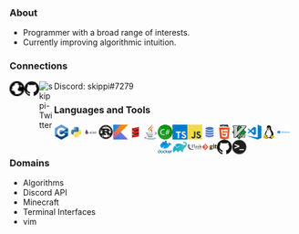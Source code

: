 ### About

- Programmer with a broad range of interests.
- Currently improving algorithmic intuition.

### Connections

[<img align="left" alt="skippi.github.io" width="26px" src="https://raw.githubusercontent.com/iconic/open-iconic/master/svg/globe.svg" />](https://skippi.github.io)
[<img align="left" alt="skippi-GitHub" width="26px" src="https://raw.githubusercontent.com/github/explore/78df643247d429f6cc873026c0622819ad797942/topics/github/github.png" />](https://github.com/skippi)
[<img align="left" alt="skippi-Twitter" width="26px" src="https://camo.githubusercontent.com/eacc870029bca30353239d9d629076ba4c18de75/68747470733a2f2f63646e2e6a7364656c6976722e6e65742f6e706d2f73696d706c652d69636f6e734076332f69636f6e732f747769747465722e737667" />](https://twitter.com/skippi_io)
Discord: skippi#7279

### Languages and Tools

[<img align="left" alt="C++"        width="26px" src="https://raw.githubusercontent.com/github/explore/80688e429a7d4ef2fca1e82350fe8e3517d3494d/topics/cpp/cpp.png"                               />](https://isocpp.org/)
[<img align="left" alt="Python"     width="26px" src="https://raw.githubusercontent.com/github/explore/80688e429a7d4ef2fca1e82350fe8e3517d3494d/topics/python/python.png"                         />](https://www.python.org/)
[<img align="left" alt="Elixir"     width="26px" src="https://raw.githubusercontent.com/github/explore/d106aa3f6fa091ab80ab5c8cf0d931baff3caaea/topics/elixir/elixir.png"                         />](https://elixir-lang.org/)
[<img align="left" alt="Rust"       width="26px" src="https://raw.githubusercontent.com/github/explore/80688e429a7d4ef2fca1e82350fe8e3517d3494d/topics/rust/rust.png"                             />](https://www.rust-lang.org/)
[<img align="left" alt="Kotlin"     width="26px" src="https://raw.githubusercontent.com/github/explore/80688e429a7d4ef2fca1e82350fe8e3517d3494d/topics/kotlin/kotlin.png"                         />](https://kotlinlang.org/)
[<img align="left" alt="Scala"      width="26px" src="https://raw.githubusercontent.com/github/explore/80688e429a7d4ef2fca1e82350fe8e3517d3494d/topics/scala/scala.png"                           />](https://www.scala-lang.org/)
[<img align="left" alt="Java"       width="26px" src="https://raw.githubusercontent.com/github/explore/80688e429a7d4ef2fca1e82350fe8e3517d3494d/topics/java/java.png"                             />](https://docs.oracle.com/javase/8/docs/technotes/guides/language/index.html)
[<img align="left" alt="C#"         width="26px" src="https://raw.githubusercontent.com/github/explore/80688e429a7d4ef2fca1e82350fe8e3517d3494d/topics/csharp/csharp.png"                         />](https://en.wikipedia.org/wiki/C_Sharp_(programming_language))
[<img align="left" alt="TypeScript" width="26px" src="https://raw.githubusercontent.com/github/explore/80688e429a7d4ef2fca1e82350fe8e3517d3494d/topics/typescript/typescript.png"                 />](https://www.typescriptlang.org/)
[<img align="left" alt="JavaScript" width="26px" src="https://raw.githubusercontent.com/github/explore/80688e429a7d4ef2fca1e82350fe8e3517d3494d/topics/javascript/javascript.png"                 />](https://www.javascript.com/)
[<img align="left" alt="SQL"        width="26px" src="https://raw.githubusercontent.com/github/explore/80688e429a7d4ef2fca1e82350fe8e3517d3494d/topics/sql/sql.png"                               />](https://en.wikipedia.org/wiki/SQL)
[<img align="left" alt="HTML5"      width="26px" src="https://raw.githubusercontent.com/github/explore/80688e429a7d4ef2fca1e82350fe8e3517d3494d/topics/html/html.png"                             />](https://en.wikipedia.org/wiki/HTML5)
[<img align="left" alt="vim"        width="26px" src="https://raw.githubusercontent.com/github/explore/80688e429a7d4ef2fca1e82350fe8e3517d3494d/topics/vim/vim.png"                               />](https://neovim.io/)
[<img align="left" alt="VSCode"     width="26px" src="https://raw.githubusercontent.com/github/explore/80688e429a7d4ef2fca1e82350fe8e3517d3494d/topics/visual-studio-code/visual-studio-code.png" />](https://code.visualstudio.com/)
[<img align="left" alt="Linux"      width="26px" src="https://raw.githubusercontent.com/github/explore/80688e429a7d4ef2fca1e82350fe8e3517d3494d/topics/linux/linux.png"                           />](https://www.linux.org/)
[<img align="left" alt="Windows"    width="26px" src="https://raw.githubusercontent.com/github/explore/80688e429a7d4ef2fca1e82350fe8e3517d3494d/topics/windows/windows.png"                       />](https://en.wikipedia.org/wiki/Microsoft_Windows)
[<img align="left" alt="Docker"     width="26px" src="https://raw.githubusercontent.com/github/explore/80688e429a7d4ef2fca1e82350fe8e3517d3494d/topics/docker/docker.png"                         />](https://www.docker.com/)
[<img align="left" alt="Gradle"     width="26px" src="https://raw.githubusercontent.com/github/explore/59009b1589a883459c0ae19044e3e7e3ec0c4e0a/topics/gradle/gradle.png"                         />](https://gradle.org/)
[<img align="left" alt="Flask"      width="26px" src="https://raw.githubusercontent.com/github/explore/80688e429a7d4ef2fca1e82350fe8e3517d3494d/topics/flask/flask.png"                           />](https://github.com/pallets/flask)
[<img align="left" alt="Git"        width="26px" src="https://raw.githubusercontent.com/github/explore/80688e429a7d4ef2fca1e82350fe8e3517d3494d/topics/git/git.png"                               />](https://git-scm.com/)
[<img align="left" alt="GitHub"     width="26px" src="https://raw.githubusercontent.com/github/explore/78df643247d429f6cc873026c0622819ad797942/topics/github/github.png"                         />](https://github.com/)
[<img align="left" alt="Terminal"   width="26px" src="https://raw.githubusercontent.com/github/explore/80688e429a7d4ef2fca1e82350fe8e3517d3494d/topics/terminal/terminal.png"                     />](https://github.com/topics/terminal)

<br />
<br />

### Domains

- Algorithms
- Discord API
- Minecraft
- Terminal Interfaces
- vim
